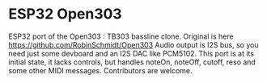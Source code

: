 # ESP32 Open303
ESP32 port of the Open303 : TB303 bassline clone. 
Original is here https://github.com/RobinSchmidt/Open303
Audio output is I2S bus, so you need just some devboard and an I2S DAC like PCM5102.
This port is at its initial state, it lacks controls, but handles noteOn, noteOff, cutoff, reso and some other MIDI messages.
Contributors are welcome.
